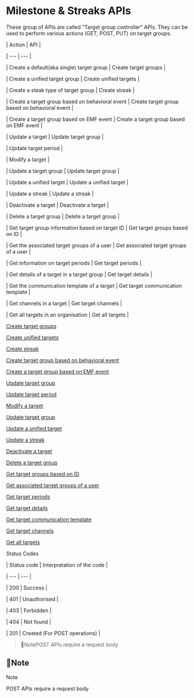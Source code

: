 # Milestone & Streaks APIs

These group of APIs are called "Target group controller" APIs. They can be used to perform various actions (GET, POST, PUT) on target groups.

| Action | API |

| --- | --- |

| Create a default(aka single) target group | Create target groups |

| Create a unified target group | Create unified targets |

| Create a steak type of target group | Create streak |

| Create a target group based on behavioral event | Create target group based on behavioral event |

| Create a target group based on EMF event | Create a target group based on EMF event |

| Update a target | Update target group |

| Update target period |

| Modify a target |

| Update a target group | Update target group |

| Update a unified target | Update a unified target |

| Update a streak | Update a streak |

| Deactivate a target | Deactivate a target |

| Delete a target group | Delete a target group |

| Get target group information based on target ID | Get target groups based on ID |

| Get the associated target groups of a user | Get associated target groups of a user |

| Get information on target periods | Get target periods |

| Get details of a target in a target group | Get target details |

| Get the communication template of a target | Get target communication template |

| Get channels in a target | Get target channels |

| Get all targets in an organisation | Get all targets |



[Create target groups](https://docs.capillarytech.com/reference/create-target-groups)

[Create unified targets](https://docs.capillarytech.com/reference/create-unified-targets)

[Create streak](https://docs.capillarytech.com/reference/create-streak)

[Create target group based on behavioral event](https://docs.capillarytech.com/reference/create-target-group-based-on-behavioural-event)

[Create a target group based on EMF event](https://docs.capillarytech.com/reference/create-target-based-on-emf-eventss)

[Update target group](https://docs.capillarytech.com/reference/update-target-group)

[Update target period](https://docs.capillarytech.com/reference/update-target-period)

[Modify a target](https://docs.capillarytech.com/reference/modify-target)

[Update target group](https://docs.capillarytech.com/reference/update-target-group)

[Update a unified target](https://docs.capillarytech.com/reference/update-unified-target)

[Update a streak](https://docs.capillarytech.com/reference/edit-streaks)

[Deactivate a target](https://docs.capillarytech.com/reference/get-all-target-groups)

[Delete a target group](https://docs.capillarytech.com/reference/delete-target-group)

[Get target groups based on ID](https://docs.capillarytech.com/reference/get-target-groups-id)

[Get associated target groups of a user](https://docs.capillarytech.com/reference/getusertargetgroupdetails)

[Get target periods](https://docs.capillarytech.com/reference/get-target-periods)

[Get target details](https://docs.capillarytech.com/reference/get-targets)

[Get target communication template](https://docs.capillarytech.com/reference/get-target-communication-template)

[Get target channels](https://docs.capillarytech.com/reference/get-target-channels)

[Get all targets](https://docs.capillarytech.com/reference/get-all-milestones)

Status Codes

| Status code | Interpretation of the code |

| --- | --- |

| 200 | Success |

| 401 | Unauthorised |

| 403 | Forbidden |

| 404 | Not found |

| 201 | Created (For POST operations) |



> 📘NotePOST APIs require a request body

## 📘Note

Note

POST APIs require a request body